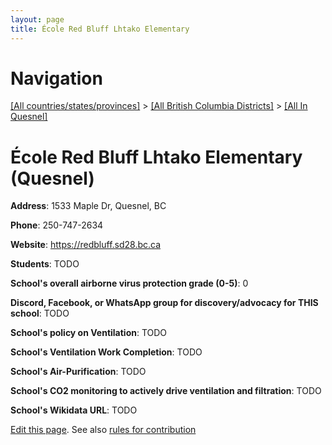 ```yaml
---
layout: page
title: École Red Bluff Lhtako Elementary
---
```

# Navigation

[[All countries/states/provinces]](../../..) > [[All British Columbia Districts]](../..) > [[All In Quesnel]](..)

# École Red Bluff Lhtako Elementary (Quesnel)

**Address**: 1533 Maple Dr, Quesnel, BC

**Phone**: 250-747-2634

**Website**: <https://redbluff.sd28.bc.ca>

**Students**: TODO

**School's overall airborne virus protection grade (0-5)**: 0

**Discord, Facebook, or WhatsApp group for discovery/advocacy for THIS school**: TODO

**School's policy on Ventilation**: TODO

**School's Ventilation Work Completion**: TODO

**School's Air-Purification**: TODO

**School's CO2 monitoring to actively drive ventilation and filtration**: TODO

**School's Wikidata URL**: TODO


[Edit this page](https://github.com/ventilate-schools/BC/edit/main/./Quesnel/École_Red_Bluff_Lhtako_Elementary.md). See also [rules for contribution](../../../contribution-rules/)
